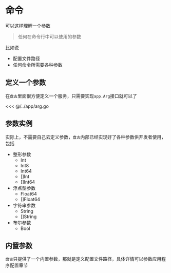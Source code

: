 # 命令

可以这样理解一个参数
> 任何在命令行中可以使用的参数

比如说

- 配置文件路径
- 任何命令所需要各种参数

## 定义一个参数

在`盘古`里面很方便定义一个服务，只需要实现`app.Arg`接口就可以了

<<< @/../app/arg.go

## 参数实例

实际上，不需要自己去定义参数，`盘古`内部已经实现好了各种参数供开发者使用，包括

- 整形参数
    - Int
    - Int8
    - Int64
    - []Int
    - []Int64
- 浮点型参数
    - Float64
    - []Float64
- 字符串参数
    - String
    - []String
- 布尔参数
    - Bool

## 内置参数

`盘古`只提供了一个内置参数，那就是定义配置文件路径，具体详情可以参数应用程序配置章节
